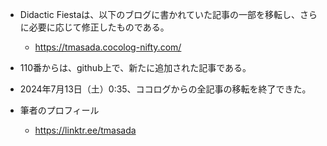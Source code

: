 * Didactic Fiestaは、以下のブログに書かれていた記事の一部を移転し、さらに必要に応じて修正したものである。

  * https://tmasada.cocolog-nifty.com/

* 110番からは、github上で、新たに追加された記事である。

* 2024年7月13日（土）0:35、ココログからの全記事の移転を終了できた。



* 筆者のプロフィール
  * https://linktr.ee/tmasada
